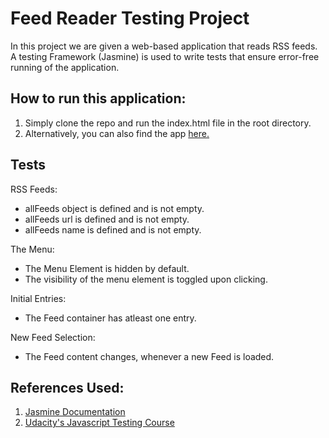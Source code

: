 # Feed Reader Testing Project

In this project we are given a web-based application that reads RSS feeds. A testing Framework (Jasmine) is used to write tests that ensure error-free running of the application.

## How to run this application:
1. Simply clone the repo and run the index.html file in the root directory.
2. Alternatively, you can also find the app [here.](https://riteshthakur961.github.io/frontend-nanodegree-feedreader/)

## Tests

RSS Feeds:

* allFeeds object is defined and is not empty.
* allFeeds url is defined and is not empty.
* allFeeds name is defined and is not empty.

The Menu:

* The Menu Element is hidden by default.
* The visibility of the menu element is toggled upon clicking.

Initial Entries:

* The Feed container has atleast one entry.

New Feed Selection:

* The Feed content changes, whenever a new Feed is loaded.

## References Used:

1. [Jasmine Documentation](http://jasmine.github.io)
2. [Udacity's Javascript Testing Course](https://www.udacity.com/course/ud549)
